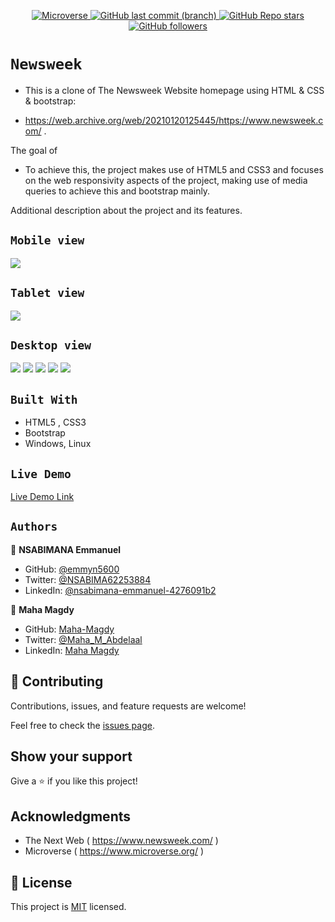 <p align="center">
  <a href="https://www.microverse.org/">
    <img alt="Microverse" src="https://img.shields.io/badge/-Microverse-blueviolet?style=flat-square">
  </a>
  <a href="https://github.com/Emmyn5600/NewsWeek">
    <img alt="GitHub last commit (branch)" src="https://img.shields.io/github/last-commit/Emmyn5600/NewsWeek/main?color=blue&style=flat-square">
  </a>
  <a href="https://github.com/Emmyn5600/NewsWeek">
    <img alt="GitHub Repo stars" src="https://img.shields.io/github/stars/Emmyn5600/NewsWeek?color=pink&label=%E2%98%85%20stars%20&style=flat-square">
  </a>
  <a href="https://github.com/Emmyn5600/NewsWeek">
    <img alt="GitHub followers" src="https://img.shields.io/github/followers/Emmyn5600?color=yellow&logo=github&style=flat-square">
  </a>
</p>

# `Newsweek`

- This is a clone of The Newsweek Website homepage using HTML & CSS & bootstrap: 

- https://web.archive.org/web/20210120125445/https://www.newsweek.com/ .

The goal of
- To achieve this, the project makes use of HTML5 and CSS3 and focuses on the web responsivity aspects of the project, making use of media queries to achieve this and bootstrap mainly.

Additional description about the project and its features.

## `Mobile view`

![](./assets/images/img7.png)

## `Tablet view`
![](./assets/images/img6.png)

## `Desktop view`
![](./assets/images/img1.png)
![](./assets/images/img2.png)
![](./assets/images/img3.png)
![](./assets/images/img4.png)
![](./assets/images/img5.png)

## `Built With`

- HTML5 , CSS3
- Bootstrap
- Windows, Linux

## `Live Demo`

[Live Demo Link](https://emmyn5600.github.io/NewsWeek/)

## `Authors`

👤 **NSABIMANA Emmanuel**

- GitHub: [@emmyn5600](https://github.com/Emmyn5600)
- Twitter: [@NSABIMA62253884](https://twitter.com/NSABIMA62253884)
- LinkedIn: [@nsabimana-emmanuel-4276091b2](https://www.linkedin.com/in/nsabimana-emmanuel-4276091b2/)

👤 **Maha Magdy**

- GitHub: [Maha-Magdy](https://github.com/Maha-Magdy)
- Twitter: [@Maha_M_Abdelaal](https://twitter.com/Maha_M_Abdelaal)
- LinkedIn: [Maha Magdy](https://www.linkedin.com/in/maha-magdy-18a8a7116/)

## 🤝 Contributing

Contributions, issues, and feature requests are welcome!

Feel free to check the [issues page](https://github.com/Emmyn5600/NewsWeek/issues
).

## Show your support

Give a ⭐️ if you like this project!

## Acknowledgments

- The Next Web ( https://www.newsweek.com/ )
- Microverse ( https://www.microverse.org/ )

## 📝 License

This project is [MIT](https://www.mit.edu/) licensed.
